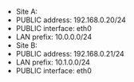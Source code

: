 - Site A: 
 - PUBLIC address: 192.168.0.20/24
 - PUBLIC interface: eth0
 - LAN prefix: 10.0.0.0/24
- Site B:
 - PUBLIC address: 192.168.0.21/24
 - LAN prefix: 10.1.0.0/24
 - PUBLIC interface: eth0
